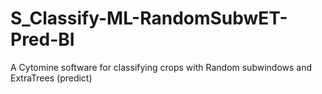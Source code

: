# S_Classify-ML-RandomSubwET-Pred-BI
A Cytomine software for classifying crops with Random subwindows and ExtraTrees (predict)
